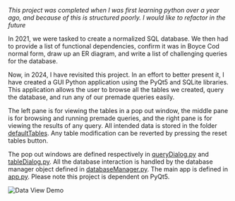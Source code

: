 *This project was completed when I was first learning python over a year ago, and because of this is structured poorly. I would like to refactor in the future*

In 2021, we were tasked to create a normalized SQL database. We then had to provide a list of 
functional dependencies, confirm it was in Boyce Cod normal form, draw up an ER diagram, and 
write a list of challenging queries for the database.

Now, in 2024, I have revisited this project. In an effort to better present it, I have created 
a GUI Python application using the PyQt5 and SQLite libraries. This application allows the user 
to browse all the tables we created, query the database, and run any of our premade queries easily.

The left pane is for viewing the tables in a pop out window, the middle pane is for browsing 
and running premade queries, and the right pane is for viewing the results of any query. 
All intended data is stored in the folder [defaultTables](defaultTables). Any table modification can be 
reverted by pressing the reset tables button. 

The pop out windows are defined respectively in [queryDialog.py](queryDialog.py) and [tableDialog.py](tableDialog.py). All the 
database interaction is handled by the database manager object defined in [databaseManager.py](databaseManager.py). 
The main app is defined in [app.py](app.py). Please note this project is dependent on PyQt5.

 

![Data View Demo](https://github.com/ccomstoc/Database-Project-Showcase/assets/78567226/8600420f-8411-46c4-ba4b-7d7fbec81620)

